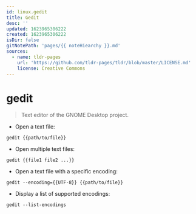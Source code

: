 ```yaml
---
id: linux.gedit
title: Gedit
desc: ''
updated: 1623965306222
created: 1623965306222
isDir: false
gitNotePath: 'pages/{{ noteHiearchy }}.md'
sources:
  - name: tldr-pages
    url: 'https://github.com/tldr-pages/tldr/blob/master/LICENSE.md'
    license: Creative Commons
---
```

# gedit

> Text editor of the GNOME Desktop project.

- Open a text file:

`gedit {{path/to/file}}`

- Open multiple text files:

`gedit {{file1 file2 ...}}`

- Open a text file with a specific encoding:

`gedit --encoding={{UTF-8}} {{path/to/file}}`

- Display a list of supported encodings:

`gedit --list-encodings`

